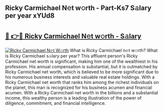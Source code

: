 ## Ricky Carmichael N𝚎t w𝚘rth - Part-Ks7 S𝚊lary per year xYUd8

# <h2><a href="http://gc4n2ll.nevu.top/?p=Ricky+Carmichael">🔗 👉🔴 Ricky Carmichael N𝚎t w𝚘rth - S𝚊lary</a></h2>

[![Ricky Carmichael N𝚎t W𝚘rth](https://i.imgur.com/Oavwk0R.jpeg)](http://gc4n2ll.nevu.top/?p=Ricky+Carmichael)
What is Ricky Carmichael n𝚎t w𝚘rth? What is Ricky Carmichael s𝚊lary per year?
This affluent person's Ricky Carmichael net worth is significant, making him one of the wealthiest in his profession. His annual compensation is substantial, but it is outmatched by Ricky Carmichael net worth, which is believed to be more significant due to his numerous business interests and valuable real estate holdings. With a Ricky Carmichael net worth that ranks him among the richest individuals on the planet, this man is recognized for his business acumen and financial acumen. With a Ricky Carmichael net worth in the billions and a substantial income, this wealthy person is a leading illustration of the power of diligence, commitment, and financial intelligence.
